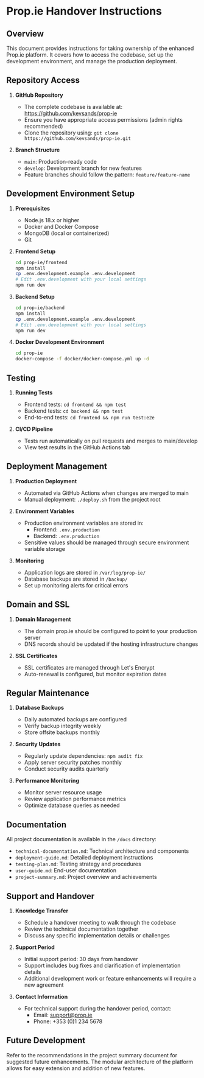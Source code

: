 # Prop.ie Handover Instructions

## Overview

This document provides instructions for taking ownership of the enhanced Prop.ie platform. It covers how to access the codebase, set up the development environment, and manage the production deployment.

## Repository Access

1. **GitHub Repository**
   - The complete codebase is available at: https://github.com/kevsands/prop-ie
   - Ensure you have appropriate access permissions (admin rights recommended)
   - Clone the repository using: `git clone https://github.com/kevsands/prop-ie.git`

2. **Branch Structure**
   - `main`: Production-ready code
   - `develop`: Development branch for new features
   - Feature branches should follow the pattern: `feature/feature-name`

## Development Environment Setup

1. **Prerequisites**
   - Node.js 18.x or higher
   - Docker and Docker Compose
   - MongoDB (local or containerized)
   - Git

2. **Frontend Setup**
   ```bash
   cd prop-ie/frontend
   npm install
   cp .env.development.example .env.development
   # Edit .env.development with your local settings
   npm run dev
   ```

3. **Backend Setup**
   ```bash
   cd prop-ie/backend
   npm install
   cp .env.development.example .env.development
   # Edit .env.development with your local settings
   npm run dev
   ```

4. **Docker Development Environment**
   ```bash
   cd prop-ie
   docker-compose -f docker/docker-compose.yml up -d
   ```

## Testing

1. **Running Tests**
   - Frontend tests: `cd frontend && npm test`
   - Backend tests: `cd backend && npm test`
   - End-to-end tests: `cd frontend && npm run test:e2e`

2. **CI/CD Pipeline**
   - Tests run automatically on pull requests and merges to main/develop
   - View test results in the GitHub Actions tab

## Deployment Management

1. **Production Deployment**
   - Automated via GitHub Actions when changes are merged to main
   - Manual deployment: `./deploy.sh` from the project root

2. **Environment Variables**
   - Production environment variables are stored in:
     - Frontend: `.env.production`
     - Backend: `.env.production`
   - Sensitive values should be managed through secure environment variable storage

3. **Monitoring**
   - Application logs are stored in `/var/log/prop-ie/`
   - Database backups are stored in `/backup/`
   - Set up monitoring alerts for critical errors

## Domain and SSL

1. **Domain Management**
   - The domain prop.ie should be configured to point to your production server
   - DNS records should be updated if the hosting infrastructure changes

2. **SSL Certificates**
   - SSL certificates are managed through Let's Encrypt
   - Auto-renewal is configured, but monitor expiration dates

## Regular Maintenance

1. **Database Backups**
   - Daily automated backups are configured
   - Verify backup integrity weekly
   - Store offsite backups monthly

2. **Security Updates**
   - Regularly update dependencies: `npm audit fix`
   - Apply server security patches monthly
   - Conduct security audits quarterly

3. **Performance Monitoring**
   - Monitor server resource usage
   - Review application performance metrics
   - Optimize database queries as needed

## Documentation

All project documentation is available in the `/docs` directory:

- `technical-documentation.md`: Technical architecture and components
- `deployment-guide.md`: Detailed deployment instructions
- `testing-plan.md`: Testing strategy and procedures
- `user-guide.md`: End-user documentation
- `project-summary.md`: Project overview and achievements

## Support and Handover

1. **Knowledge Transfer**
   - Schedule a handover meeting to walk through the codebase
   - Review the technical documentation together
   - Discuss any specific implementation details or challenges

2. **Support Period**
   - Initial support period: 30 days from handover
   - Support includes bug fixes and clarification of implementation details
   - Additional development work or feature enhancements will require a new agreement

3. **Contact Information**
   - For technical support during the handover period, contact:
     - Email: support@prop.ie
     - Phone: +353 (0)1 234 5678

## Future Development

Refer to the recommendations in the project summary document for suggested future enhancements. The modular architecture of the platform allows for easy extension and addition of new features.
